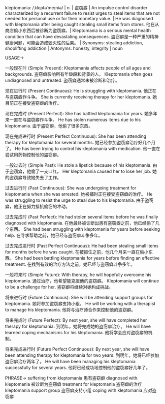 kleptomania: /ˌklɛptəˈmeɪniə/ | n. | 盗窃癖 | An impulse control disorder characterized by a recurrent failure to resist urges to steal items that are not needed for personal use or for their monetary value. |  He was diagnosed with kleptomania after being caught stealing small items from stores. 他在从商店偷小东西后被诊断为盗窃癖。|  Kleptomania is a serious mental health condition that can have devastating consequences. 盗窃癖是一种严重的精神健康问题，可能会造成毁灭性的后果。 | Synonyms: stealing addiction, shoplifting addiction | Antonyms: honesty, integrity | noun


USAGE->

一般现在时 (Simple Present):
Kleptomania affects people of all ages and backgrounds. 盗窃癖影响所有年龄段和背景的人。
Kleptomania often goes undiagnosed and untreated. 盗窃癖通常未被诊断和治疗。


现在进行时 (Present Continuous):
He is struggling with kleptomania. 他正在与盗窃癖作斗争。
She is currently receiving therapy for her kleptomania. 她目前正在接受盗窃癖的治疗。


现在完成时 (Present Perfect):
She has battled kleptomania for years. 她多年来一直在与盗窃癖作斗争。
He has stolen numerous items due to his kleptomania. 由于盗窃癖，他偷了很多东西。


现在完成进行时 (Present Perfect Continuous):
She has been attending therapy for kleptomania for several months. 她已经参加盗窃癖治疗好几个月了。
He has been trying to control his kleptomania with medication. 他一直在尝试用药物控制他的盗窃癖。


一般过去时 (Simple Past):
He stole a lipstick because of his kleptomania. 由于盗窃癖，他偷了一支口红。
Her kleptomania caused her to lose her job. 她的盗窃癖导致她失去了工作。


过去进行时 (Past Continuous):
She was undergoing treatment for kleptomania when she was arrested. 她被捕时正在接受盗窃癖的治疗。
He was struggling to resist the urge to steal due to his kleptomania. 由于盗窃癖，他正在努力抵抗偷窃的冲动。


过去完成时 (Past Perfect):
He had stolen several items before he was finally diagnosed with kleptomania. 在他最终被诊断出患有盗窃癖之前，他已经偷了几个东西。
She had been struggling with kleptomania for years before seeking help. 在寻求帮助之前，她已经与盗窃癖斗争多年。


过去完成进行时 (Past Perfect Continuous):
He had been stealing small items for months before he was caught. 在被抓住之前，他几个月来一直在偷小东西。
She had been battling kleptomania for years before finding an effective treatment. 在找到有效的治疗方法之前，她已经与盗窃癖斗争多年。


一般将来时 (Simple Future):
With therapy, he will hopefully overcome his kleptomania. 通过治疗，他希望能克服他的盗窃癖。
Kleptomania will continue to be a challenge for her. 盗窃癖将继续对她构成挑战。


将来进行时 (Future Continuous):
She will be attending support groups for kleptomania. 她将参加盗窃癖支持小组。
He will be working with a therapist to manage his kleptomania. 他将与治疗师合作来控制他的盗窃癖。


将来完成时 (Future Perfect):
By next year, she will have completed her therapy for kleptomania. 到明年，她将完成她的盗窃癖治疗。
He will have learned coping mechanisms for his kleptomania. 他将学会应对盗窃癖的机制。


将来完成进行时 (Future Perfect Continuous):
By next year, she will have been attending therapy for kleptomania for two years. 到明年，她将已经参加盗窃癖治疗两年了。
He will have been managing his kleptomania successfully for several years. 他将已经成功地控制他的盗窃癖好几年了。


PHRASE->
suffering from kleptomania 患有盗窃癖
diagnosed with kleptomania 被诊断为盗窃癖
treatment for kleptomania 盗窃癖的治疗
kleptomania support group 盗窃癖支持小组
coping with kleptomania  应对盗窃癖
